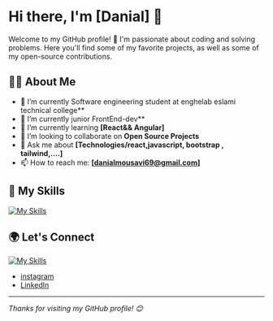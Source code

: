 # Hi there, I'm [Danial] 👋

Welcome to my GitHub profile! 🚀 I'm passionate about coding and solving problems. Here you'll find some of my favorite projects, as well as some of my open-source contributions.

## 🧑‍💻 About Me

- 🔭 I’m currently Software engineering student at enghelab eslami technical college**
- 🔭 I’m currently junior FrontEnd-dev**
- 🌱 I’m currently learning **[React&& Angular]**
- 👯 I’m looking to collaborate on **Open Source Projects**
- 💬 Ask me about **[Technologies/react,javascript, bootstrap , tailwind,....]**
- 📫 How to reach me: **[danialmousavi69@gmail.com]**

## 🚀 My Skills

  [![My Skills](https://skillicons.dev/icons?i=react,angular,js,jquery,html,css,tailwind,bootstrap,sass,git,github&perline=10)](https://skillicons.dev)

## 🌍 Let's Connect
 [![My Skills](https://skillicons.dev/icons?i=instagram,linkedin=10)](https://skillicons.dev)
- [instagram](https://www.instagram.com/danialmousavi5?igsh=cGZiMXVib3hhYmVi)
- [LinkedIn](https://www.linkedin.com/in/danial-mousavi-856a51278?utm_source=share&utm_campaign=share_via&utm_content=profile&utm_medium=android_app)

---

_Thanks for visiting my GitHub profile! 😊_

